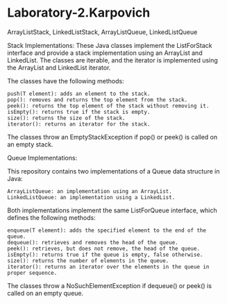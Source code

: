 # Laboratory-2.Karpovich
ArrayListStack, LinkedListStack, ArrayListQueue, LinkedListQueue

Stack Implementations:
These Java classes implement the ListForStack interface and provide a stack implementation using an ArrayList and LinkedList. 
The classes are iterable, and the iterator is implemented using the ArrayList and LinkedList iterator.

The classes have the following methods:

    push(T element): adds an element to the stack.
    pop(): removes and returns the top element from the stack.
    peek(): returns the top element of the stack without removing it.
    isEmpty(): returns true if the stack is empty.
    size(): returns the size of the stack.
    iterator(): returns an iterator for the stack.

The classes throw an EmptyStackException if pop() or peek() is called on an empty stack.

Queue Implementations:

This repository contains two implementations of a Queue data structure in Java:

    ArrayListQueue: an implementation using an ArrayList.
    LinkedListQueue: an implementation using a LinkedList.

Both implementations implement the same ListForQueue interface, which defines the following methods:

    enqueue(T element): adds the specified element to the end of the queue.
    dequeue(): retrieves and removes the head of the queue.
    peek(): retrieves, but does not remove, the head of the queue.
    isEmpty(): returns true if the queue is empty, false otherwise.
    size(): returns the number of elements in the queue.
    iterator(): returns an iterator over the elements in the queue in proper sequence.

The classes throw a NoSuchElementException if dequeue() or peek() is called on an empty queue.
